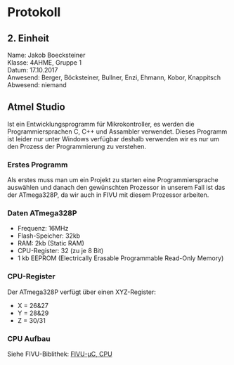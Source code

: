 # Protokoll
## 2. Einheit
  Name: Jakob Boecksteiner  
  Klasse: 4AHME, Gruppe 1  
  Datum: 17.10.2017  
  Anwesend: Berger, Böcksteiner, Bullner, Enzi, Ehmann, Kobor, Knappitsch  
  Abwesend: niemand  
  
  ## Atmel Studio  
  Ist ein Entwicklungsprogramm für Mikrokontroller, es werden die Programmiersprachen C, C++ und Assambler verwendet. Dieses Programm ist leider nur unter Windows verfügbar deshalb verwenden wir es nur um den Prozess der Programmierung zu verstehen.  
  
  ### Erstes Programm  
  Als erstes muss man um ein Projekt zu starten eine Programmiersprache auswählen und danach den gewünschten Prozessor in unserem Fall ist das der ATmega328P, da wir auch in FIVU mit diesem Prozessor arbeiten.
  
  ### Daten ATmega328P
  * Frequenz: 16MHz  
  * Flash-Speicher: 32kb  
  * RAM: 2kb (Static RAM)  
  * CPU-Register: 32 (zu je 8 Bit)  
  * 1 kb EEPROM (Electrically Erasable Programmable Read-Only Memory)
  
  ### CPU-Register
  Der ATmega328P verfügt über einen XYZ-Register:   
  * X = 26&27   
  * Y = 28&29   
  * Z = 30/31  
  
  ### CPU Aufbau
   Siehe FIVU-Biblithek: [FIVU-µC, CPU](https://lms.at/dotlrn/classes/informatik/610437.4AHME_FIVU.17_18/xolrn/EC743ABCF7AB5.symlink?resource_id=0-237409759&m=view#188315330)
